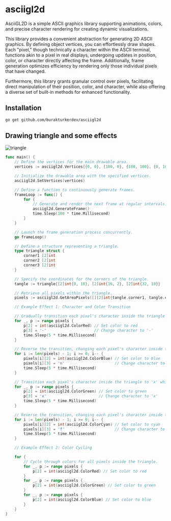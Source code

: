 # asciigl2d
AsciiGL2D is a simple ASCII graphics library supporting animations, colors, and precise character rendering for creating dynamic visualizations.

This library provides a convenient abstraction for generating 2D ASCII graphics. By defining object vertices, you can effortlessly draw shapes. Each "pixel," though technically a character within the ASCII terminal, functions akin to a pixel in real displays, undergoing updates in position, color, or character directly affecting the frame. Additionally, frame generation optimizes efficiency by rendering only those individual pixels that have changed.

Furthermore, this library grants granular control over pixels, facilitating direct manipulation of their position, color, and character, while also offering a diverse set of built-in methods for enhanced functionality.

## Installation
```bash
go get github.com/burakturkerdev/asciigl2d
```

## Drawing triangle and some effects

![triangle](https://github.com/burakturkerdev/asciigl2d/assets/166562458/21dbdf09-2a18-435d-b8a0-fc84c527d187)


```go
func main() {
	// Define the vertices for the main drawable area.
	vertices := asciigl2d.Vertices{{0, 0}, {100, 0}, {100, 100}, {0, 100}}

	// Initialize the drawable area with the specified vertices.
	asciigl2d.SetVertices(vertices)

	// Define a function to continuously generate frames.
	frameLoop := func() {
		for {
			// Generate and render the next frame at regular intervals.
			asciigl2d.GenerateFrame()
			time.Sleep(100 * time.Millisecond)
		}
	}

	// Launch the frame generation process concurrently.
	go frameLoop()

	// Define a structure representing a triangle.
	type triangle struct {
		corner1 [2]int
		corner2 [2]int
		corner3 [2]int
	}

	// Specify the coordinates for the corners of the triangle.
	tangle := triangle{[2]int{0, 18}, [2]int{16, 2}, [2]int{32, 18}}

	// Retrieve all pixels within the triangle.
	pixels := asciigl2d.GetAreaPixels([][2]int{tangle.corner1, tangle.corner2, tangle.corner3})

	// Example Effect 1: Character and Color Transition

	// Gradually transition each pixel's character inside the triangle to '-' while modifying its color.
	for _, p := range pixels {
		p[2] = int(asciigl2d.ColorRed) // Set color to red
		p[3] = '-'                     // Change character to '-'
		time.Sleep(5 * time.Millisecond)
	}

	// Reverse the transition, changing each pixel's character inside the triangle to 'n' while modifying its color.
	for i := len(pixels) - 1; i >= 0; i-- {
		pixels[i][2] = int(asciigl2d.ColorBlue) // Set color to blue
		pixels[i][3] = 'n'                      // Change character to 'n'
		time.Sleep(5 * time.Millisecond)
	}

	// Transition each pixel's character inside the triangle to 'x' while modifying its color.
	for _, p := range pixels {
		p[2] = int(asciigl2d.ColorGreen) // Set color to green
		p[3] = 'x'                       // Change character to 'x'
		time.Sleep(5 * time.Millisecond)
	}

	// Reverse the transition, changing each pixel's character inside the triangle to 'f' while modifying its color.
	for i := len(pixels) - 1; i >= 0; i-- {
		pixels[i][2] = int(asciigl2d.ColorCyan) // Set color to cyan
		pixels[i][3] = 'f'                      // Change character to 'f'
		time.Sleep(5 * time.Millisecond)
	}

	// Example Effect 2: Color Cycling

	for {
		// Cycle through colors for all pixels inside the triangle.
		for _, p := range pixels {
			p[2] = int(asciigl2d.ColorRed) // Set color to red
		}
		for _, p := range pixels {
			p[2] = int(asciigl2d.ColorGreen) // Set color to green
		}
		for _, p := range pixels {
			p[2] = int(asciigl2d.ColorBlue) // Set color to blue
		}
	}
}
